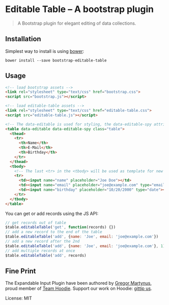 Editable Table – A bootstrap plugin
===================================

> A Bootstrap plugin for elegant editing of data collections.


Installation
------------

Simplest way to install is using [bower](http://bower.io/):

```
bower install --save bootstrap-editable-table
```


Usage
-----

```html
<!-- load bootstrap assets -->
<link rel="stylesheet" type="text/css" href="bootstrap.css">
<script src="bootstrap.js"></script>

<!-- load editable-table assets -->
<link rel="stylesheet" type="text/css" href="editable-table.css">
<script src="editable-table.js"></script>

<!-- The data-editable is used for styling, the data-editable-spy attribute initializes the behaviour on first interaction -->
<table data-editable data-editable-spy class="table">
  <thead>
    <tr>
      <th>Name</th>
      <th>E-Mail</th>
      <th>Birthday</th>
    </tr>
  </thead>
  <tbody>
    <!-- The last <tr> in the <tbody> will be used as template for new rows -->
    <tr>
      <td><input name="name" placeholder="Joe Doe"></td>
      <td><input name="email" placeholder="joe@example.com" type="email"></td>
      <td><input name="birthday" placeholder="10/20/2000" type="date"></td>
    </tr>
  </tbody>
</table>
```

You can get or add records using the JS API:

```js
// get records out of table
$table.editableTable('get', function(records) {})
// add a new record to the end of the table
$table.editableTable('add', {name: 'Joe', email: 'joe@example.com'})
// add a new record after the 2nd
$table.editableTable('add', {name: 'Joe', email: 'joe@example.com'}, 1)
// add multiple records at once
$table.editableTable('add', records)
```

Fine Print
----------

The Expandable Input Plugin have been authored by [Gregor Martynus](https://github.com/gr2m),
proud member of [Team Hoodie](http://hood.ie/). Support our work on Hoodie: [gittip us](https://www.gittip.com/hoodiehq/).

License: MIT
